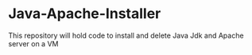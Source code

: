 # Java-Apache-Installer

This repository will hold code to install and delete Java Jdk and Apache  server on a VM
